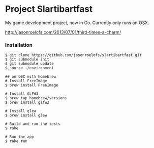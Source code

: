 Project Slartibartfast
======================

My game development project, now in Go. Currently only runs on OSX.

http://jasonroelofs.com/2013/07/01/third-times-a-charm/

### Installation

    $ git clone https://github.com/jasonroelofs/slartibartfast.git
    $ git submodule init
    $ git submodule update
    $ source ./environment

    ## on OSX with homebrew
    # Install FreeImage
    $ brew install FreeImage

    # Install GLFW3
    $ brew tap homebrew/versions
    $ brew install glfw3

    # Install glew
    $ brew install glew

    # Build and run the tests
    $ rake

    # Run the app
    $ rake run
